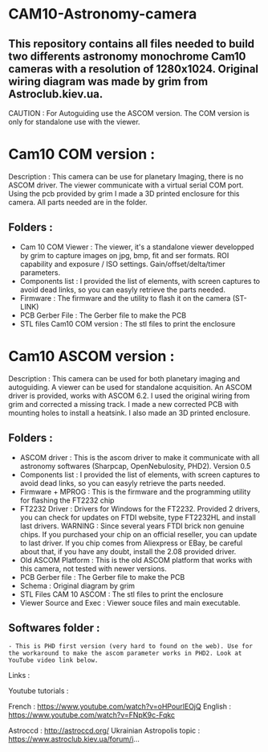 # CAM10-Astronomy-camera

## This repository contains all files needed to build two differents astronomy monochrome Cam10 cameras with a resolution of 1280x1024. Original wiring diagram was made by grim from Astroclub.kiev.ua.
CAUTION : For Autoguiding use the ASCOM version. The COM version is only for standalone use with the viewer.

# Cam10 COM version :

Description : This camera can be use for planetary Imaging, there is no ASCOM driver. The viewer communicate with a virtual serial COM port. Using the pcb provided by grim I made a 3D printed enclosure for this camera. All parts needed are in the folder.

## Folders :

- Cam 10 COM Viewer : The viewer, it's a standalone viewer developped by grim to capture images on jpg, bmp, fit and ser formats. ROI capability and exposure / ISO settings. Gain/offset/delta/timer parameters.
- Components list : I provided the list of elements, with screen captures to avoid dead links, so you can easyly retrieve the parts needed.
- Firmware : The firmware and the utility to flash it on the camera (ST-LINK)
- PCB Gerber File : The Gerber file to make the PCB
- STL files Cam10 COM version : The stl files to print the enclosure


# Cam10 ASCOM version :

Description : This camera can be used for both planetary imaging and autoguiding. A viewer can be used for standalone acquisition. An ASCOM driver is provided, works with ASCOM 6.2. I used the original wiring from grim and corrected a missing track. I made a new corrected PCB with mounting holes to install a heatsink. I also made an 3D printed enclosure.

## Folders :

- ASCOM driver : This is the ascom driver to make it communicate with all astronomy softwares (Sharpcap, OpenNebulosity, PHD2). Version 0.5
- Components list : I provided the list of elements, with screen captures to avoid dead links, so you can easyly retrieve the parts needed.
- Firmware + MPROG : This is the firmware and the programming utility for flashing the FT2232 chip
- FT2232 Driver : Drivers for Windows for the FT2232. Provided 2 drivers, you can check for updates on FTDI website, type FT2232HL and install last drivers. WARNING : Since several years FTDI brick non genuine chips. If you purchased your chip on an official reseller, you can update to last driver. If you chip comes from Aliexpress or EBay, be careful about that, if you have any doubt, install the 2.08 provided driver.
- Old ASCOM Platform : This is the old ASCOM platform that works with this camera, not tested with newer versions.
- PCB Gerber file : The Gerber file to make the PCB
- Schema : Original diagram by grim
- STL Files CAM 10 ASCOM : The stl files to print the enclosure
- Viewer Source and Exec : Viewer souce files and main executable.

## Softwares folder : 

	- This is PHD first version (very hard to found on the web). Use for the workaround to make the ascom parameter works in PHD2. Look at YouTube video link below.

Links :

Youtube tutorials :

French : https://www.youtube.com/watch?v=oHPourlEOjQ
English : https://www.youtube.com/watch?v=FNpK9c-Fqkc

Astroccd : http://astroccd.org/
Ukrainian Astropolis topic : https://www.astroclub.kiev.ua/forum/i...